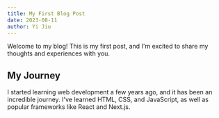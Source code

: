 ```yaml
---
title: My First Blog Post
date: 2023-08-11
author: Yi Jiu
---
```


Welcome to my blog! This is my first post, and I'm excited to share my thoughts and experiences with you.

## My Journey

I started learning web development a few years ago, and it has been an incredible journey. I've learned HTML, CSS, and JavaScript, as well as popular frameworks like React and Next.js.